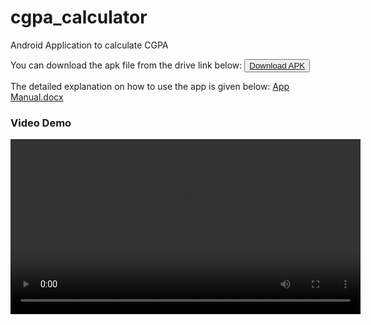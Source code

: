 # cgpa_calculator

Android Application to calculate CGPA

You can download the apk file from the drive link below:
<button type="button" download="CGPA Calculator"><a href="https://drive.google.com/file/d/14fT_BNPrKY1Nq2IDnCo6fxKj7wJzPWj9/view?usp=sharing">
  <i class="fas fa-download"></i> Download APK
</a></button>

The detailed explanation on how to use the app is given below:
[App Manual.docx](https://github.com/ArulVirumbi/CGPA-Calculator/files/10453539/Report.docx)

### Video Demo
<video src="https://drive.google.com/file/d/1Yy09PlgnOej3_RIr-RnH9Xnh0bZANwrr/view?usp=sharing" width="560" ></video>

